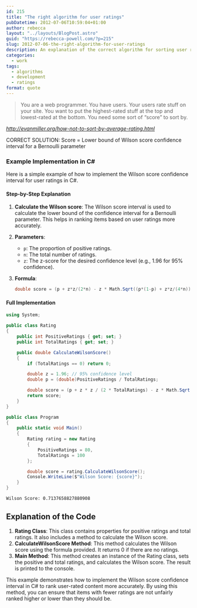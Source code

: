 ```yaml
---
id: 215
title: "The right algorithm for user ratings"
pubDatetime: 2012-07-06T10:59:04+01:00
author: rebecca
layout: "../layouts/BlogPost.astro"
guid: "https://rebecca-powell.com/?p=215"
slug: 2012-07-06-the-right-algorithm-for-user-ratings
description: An explanation of the correct algorithm for sorting user ratings, highlighting the use of the Wilson score confidence interval for accurate ranking.
categories:
  - work
tags:
  - algorithms
  - development
  - ratings
format: quote
---
```


> You are a web programmer. You have users. Your users rate stuff on your site. You want to put the highest-rated stuff at the top and lowest-rated at the bottom. You need some sort of “score” to sort by.

<cite><a href="http://evanmiller.org/how-not-to-sort-by-average-rating.html">http://evanmiller.org/how-not-to-sort-by-average-rating.html</a></cite>

CORRECT SOLUTION: Score = Lower bound of Wilson score confidence interval for a Bernoulli parameter

### Example Implementation in C#

Here is a simple example of how to implement the Wilson score confidence interval for user ratings in C#.

#### Step-by-Step Explanation

1. **Calculate the Wilson score**: The Wilson score interval is used to calculate the lower bound of the confidence interval for a Bernoulli parameter. This helps in ranking items based on user ratings more accurately.

2. **Parameters**:

   - `p`: The proportion of positive ratings.
   - `n`: The total number of ratings.
   - `z`: The z-score for the desired confidence level (e.g., 1.96 for 95% confidence).

3. **Formula**:
   ```csharp
   double score = (p + z*z/(2*n) - z * Math.Sqrt((p*(1-p) + z*z/(4*n))/n)) / (1 + z*z/n);
   ```

#### Full Implementation

```csharp
using System;

public class Rating
{
    public int PositiveRatings { get; set; }
    public int TotalRatings { get; set; }

    public double CalculateWilsonScore()
    {
        if (TotalRatings == 0) return 0;

        double z = 1.96; // 95% confidence level
        double p = (double)PositiveRatings / TotalRatings;

        double score = (p + z * z / (2 * TotalRatings) - z * Math.Sqrt((p * (1 - p) + z * z / (4 * TotalRatings)) / TotalRatings)) / (1 + z * z / TotalRatings);
        return score;
    }
}

public class Program
{
    public static void Main()
    {
        Rating rating = new Rating
        {
            PositiveRatings = 80,
            TotalRatings = 100
        };

        double score = rating.CalculateWilsonScore();
        Console.WriteLine($"Wilson Score: {score}");
    }
}
```

```bash
Wilson Score: 0.7137658827880908
```

## Explanation of the Code

1. **Rating Class**: This class contains properties for positive ratings and total ratings. It also includes a method to calculate the Wilson score.
2. **CalculateWilsonScore Method**: This method calculates the Wilson score using the formula provided. It returns 0 if there are no ratings.
3. **Main Method**: This method creates an instance of the Rating class, sets the positive and total ratings, and calculates the Wilson score. The result is printed to the console.

This example demonstrates how to implement the Wilson score confidence interval in C# to rank user-rated content more accurately. By using this method, you can ensure that items with fewer ratings are not unfairly ranked higher or lower than they should be.
